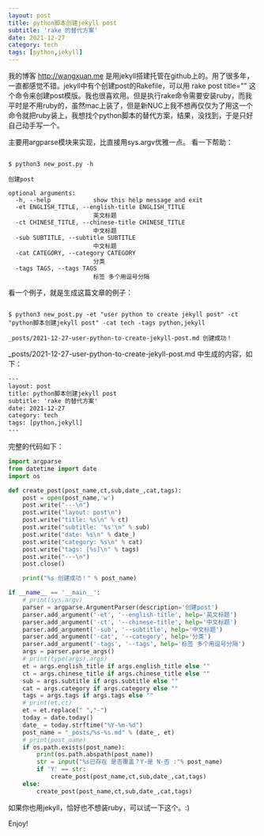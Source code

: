 ```yaml
---
layout: post
title: python脚本创建jekyll post
subtitle: 'rake 的替代方案'
date: 2021-12-27
category: tech
tags: [python,jekyll]
---
```


我的博客 http://wangxuan.me 是用jekyll搭建托管在github上的。用了很多年，一直都感觉不错。jekyll中有个创建post的Rakefile，可以用 rake post title="" 这个命令来创建post模版。我也很喜欢用。但是执行rake命令需要安装ruby，而我平时是不用ruby的，虽然mac上装了，但是新NUC上我不想再仅仅为了用这一个命令就把ruby装上，我想找个python脚本的替代方案，结果，没找到，于是只好自己动手写一个。

主要用argparse模块来实现，比直接用sys.argv优雅一点。
看一下帮助：

``` shell

$ python3 new_post.py -h

创建post

optional arguments:
  -h, --help            show this help message and exit
  -et ENGLISH_TITLE, --english-title ENGLISH_TITLE
                        英文标题
  -ct CHINESE_TITLE, --chinese-title CHINESE_TITLE
                        中文标题
  -sub SUBTITLE, --subtitle SUBTITLE
                        中文标题
  -cat CATEGORY, --category CATEGORY
                        分类
  -tags TAGS, --tags TAGS
                        标签 多个用逗号分隔
```

看一个例子，就是生成这篇文章的例子：

``` shell

$ python3 new_post.py -et "user python to create jekyll post" -ct "python脚本创建jekyll post" -cat tech -tags python,jekyll

_posts/2021-12-27-user-python-to-create-jekyll-post.md 创建成功！

```
_posts/2021-12-27-user-python-to-create-jekyll-post.md 中生成的内容，如下：

``` txt
---
layout: post
title: python脚本创建jekyll post
subtitle: 'rake 的替代方案'
date: 2021-12-27
category: tech
tags: [python,jekyll]
---
```

完整的代码如下：

``` python
import argparse
from datetime import date
import os

def create_post(post_name,ct,sub,date_,cat,tags):
    post = open(post_name,'w')
    post.write("---\n")
    post.write("layout: post\n")
    post.write("title: %s\n" % ct)
    post.write("subtitle: '%s'\n" % sub)
    post.write("date: %s\n" % date_)
    post.write("category: %s\n" % cat)
    post.write("tags: [%s]\n" % tags)
    post.write("---\n")
    post.close()

    print("%s 创建成功！" % post_name)

if __name__ == '__main__':
    # print(sys.argv)
    parser = argparse.ArgumentParser(description='创建post')
    parser.add_argument('-et', '--english-title', help='英文标题')
    parser.add_argument('-ct', '--chinese-title', help='中文标题')
    parser.add_argument('-sub', '--subtitle', help='中文标题')
    parser.add_argument('-cat', '--category', help='分类')
    parser.add_argument('-tags', '--tags', help='标签 多个用逗号分隔')
    args = parser.parse_args()
    # print(type(args),args)
    et = args.english_title if args.english_title else ""
    ct = args.chinese_title if args.chinese_title else ""
    sub = args.subtitle if args.subtitle else ""
    cat = args.category if args.category else ""
    tags = args.tags if args.tags else ""
    # print(et,ct)
    et = et.replace(" ","-")
    today = date.today()
    date_ = today.strftime("%Y-%m-%d")
    post_name = "_posts/%s-%s.md" % (date_, et)
    # print(post_name)
    if os.path.exists(post_name):
        print(os.path.abspath(post_name))
        str = input("%s已存在 是否覆盖？Y-是 N-否 :"% post_name)
        if 'Y' == str:
            create_post(post_name,ct,sub,date_,cat,tags)
    else:
        create_post(post_name,ct,sub,date_,cat,tags)
```

如果你也用jekyll，恰好也不想装ruby，可以试一下这个。:)

Enjoy!